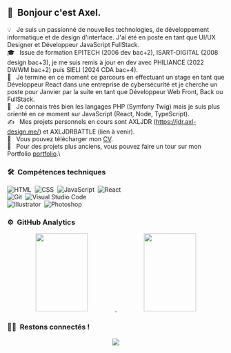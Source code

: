 ## 👋 &nbsp;Bonjour c'est Axel.

💡 &nbsp; Je suis un passionné de nouvelles technologies, de développement informatique et de design d'interface. J'ai été en poste en tant que UI/UX Designer et Développeur JavaScript FullStack.\
🎓 &nbsp; Issue de formation EPITECH (2006 dev bac+2), ISART-DIGITAL (2008 design bac+3), je me suis remis à jour en dev avec PHILIANCE (2022 DWWM bac+2) puis SIELI (2024 CDA bac+4).\
💼 &nbsp; Je termine en ce moment ce parcours en effectuant un stage en tant que Développeur React dans une entreprise de cybersécurité et je cherche un poste pour Janvier par la suite en tant que Développeur Web Front, Back ou FullStack.\
🌱 &nbsp; Je connais très bien les langages PHP (Symfony Twig) mais je suis plus orienté en ce moment sur JavaScript (React, Node, TypeScript).\
✍️ &nbsp; Mes projets personnels en cours sont AXLJDR (https://jdr.axl-design.me/) et AXLJDRBATTLE (lien à venir).\
📄 &nbsp; Vous pouvez télécharger mon [CV](https://axl-design.me/cv_oncu_axel_avr_2022.pdf).\
📄 &nbsp; Pour des projets plus anciens, vous pouvez faire un tour sur mon Portfolio [portfolio](https://axelein.wixsite.com/portfolio).\

### 🛠 &nbsp;Compétences techniques

![HTML](https://img.shields.io/badge/-HTML-05122A?style=flat&logo=HTML5)&nbsp;
![CSS](https://img.shields.io/badge/-CSS-05122A?style=flat&logo=CSS3&logoColor=1572B6)&nbsp;
![JavaScript](https://img.shields.io/badge/-JavaScript-05122A?style=flat&logo=javascript)&nbsp;
![React](https://img.shields.io/badge/-React-05122A?style=flat&logo=react)&nbsp;\
![Git](https://img.shields.io/badge/-Git-05122A?style=flat&logo=git)&nbsp;
![Visual Studio Code](https://img.shields.io/badge/-Visual%20Studio%20Code-05122A?style=flat&logo=visual-studio-code&logoColor=007ACC)&nbsp;\
![Illustrator](https://img.shields.io/badge/-Illustrator-05122A?style=flat&logo=adobe-illustrator)&nbsp;
![Photoshop](https://img.shields.io/badge/-Photoshop-05122A?style=flat&logo=adobe-photoshop)&nbsp;

### ⚙️ &nbsp;GitHub Analytics

<p align="center">
<a href="https://github.com/Axel-EIN">
  <img height="180em" width="49%" src="https://github-readme-stats-eight-theta.vercel.app/api?username=Axel-EIN&show_icons=true&theme=algolia&include_all_commits=true&count_private=true"/>
  <img height="180em" width="49%" src="https://github-readme-stats-eight-theta.vercel.app/api/top-langs/?username=Axel-EIN&layout=compact&langs_count=8&theme=algolia"/>
</a>
</p>

### 🤝🏻 &nbsp;Restons connectés !

<p align="center">
<a href="[https://www.linkedin.com/in/axel-turan](www.linkedin.com/in/axel-turan)"><img src="https://img.shields.io/badge/-Axel%20Turan-0077B5?style=flat&logo=Linkedin&logoColor=white"/></a>
</p>
